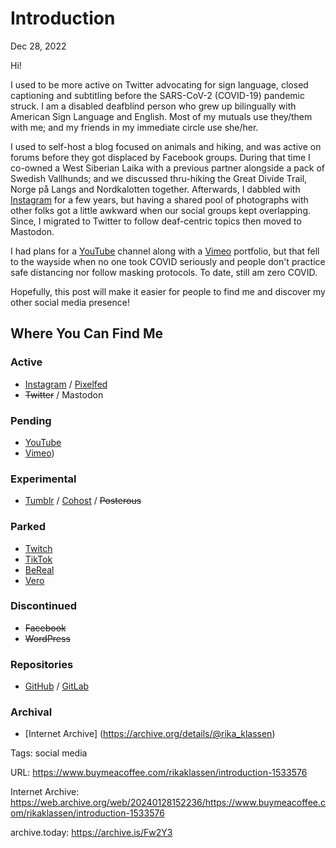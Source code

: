# Introduction
Dec 28, 2022

Hi!

I used to be more active on Twitter advocating for sign language, closed captioning and subtitling before the SARS-CoV-2 (COVID-19) pandemic struck. I am a disabled deafblind person who grew up bilingually with American Sign Language and English. Most of my mutuals use they/them with me; and my friends in my immediate circle use she/her.

I used to self-host a blog focused on animals and hiking, and was active on forums before they got displaced by Facebook groups. During that time I co-owned a West Siberian Laika with a previous partner alongside a pack of Swedish Vallhunds; and we discussed thru-hiking the Great Divide Trail, Norge på Langs and Nordkalotten together. Afterwards, I dabbled with [Instagram](https://www.instagram.com/rikaklassen/) for a few years, but having a shared pool of photographs with other folks got a little awkward when our social groups kept overlapping. Since, I migrated to Twitter to follow deaf-centric topics then moved to Mastodon.

I had plans for a [YouTube](https://www.youtube.com/@rikaklassen) channel along with a [Vimeo](https://vimeo.com/rikaklassen) portfolio, but that fell to the wayside when no one took COVID seriously and people don't practice safe distancing nor follow masking protocols. To date, still am zero COVID.

Hopefully, this post will make it easier for people to find me and discover my other social media presence!

## Where You Can Find Me
### Active
- [Instagram](https://www.instagram.com/rikaklassen/) / [Pixelfed](https://pixelfed.social/i/web/profile/499700399949752678)
- ~~Twitter~~ / Mastodon
### Pending
- [YouTube](https://www.youtube.com/@rikaklassen)
- [Vimeo](https://vimeo.com/rikaklassen))
### Experimental
- [Tumblr](https://rikaklassen.tumblr.com/) / [Cohost](https://cohost.org/rikaklassen) / ~~Posterous~~
### Parked
- [Twitch](https://www.twitch.tv/rikaklassen)
- [TikTok](https://www.tiktok.com/@rikaklassen)
- [BeReal](https://bere.al/rikaklassen)
- [Vero](https://vero.co/rikaklassen)
### Discontinued
- ~~Facebook~~
- ~~WordPress~~
### Repositories
- [GitHub](https://github.com/rikaklassen) / [GitLab](https://gitlab.com/rikaklassen)
### Archival
- [Internet Archive] (https://archive.org/details/@rika_klassen)

Tags: social media

URL: https://www.buymeacoffee.com/rikaklassen/introduction-1533576

Internet Archive: https://web.archive.org/web/20240128152236/https://www.buymeacoffee.com/rikaklassen/introduction-1533576

archive.today: https://archive.is/Fw2Y3
